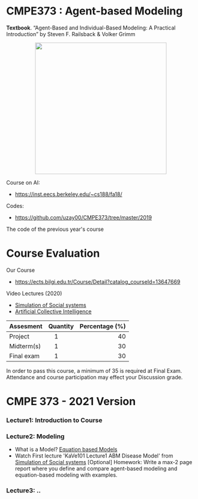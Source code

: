 # CMPE373 : Agent-based Modeling

__Textbook__.  “Agent-Based and Individual-Based Modeling: A Practical Introduction” by Steven F. Railsback & Volker Grimm 

<p align="center">
  <img src="https://images-na.ssl-images-amazon.com/images/I/41Hq1xxKTXL._SX398_BO1,204,203,200_.jpg" width="350"/>
</p>

Course on AI:
  * https://inst.eecs.berkeley.edu/~cs188/fa18/
  
Codes:

  * https://github.com/uzay00/CMPE373/tree/master/2019


The code of the previous year's course


# Course Evaluation 
Our Course
  * https://ects.bilgi.edu.tr/Course/Detail?catalog_courseId=13647669


Video Lectures (2020)
  * [Simulation of Social systems](https://www.youtube.com/watch?v=uAgxbrLoSxU&list=PLD4TWcPfbZO9HmaSutF_R2Y2RmiNDxvaP)
  * [Artificial Collective Intelligence](https://www.youtube.com/watch?v=IuVoRSV5PO0&list=PLD4TWcPfbZO8jdml6-od2Yxc2y_qgMB2h)


| Assesment        | Quantity           | Percentage (%)  |
| ------------- |:-------------:| -----:|
| Project       | 1             | 40|
| Midterm(s)    | 1             | 30 |
| Final exam    | 1             |  30|

In order to pass this course, a minimum of 35 is required at Final Exam. Attendance and course participation may effect your Discussion grade.

# CMPE 373 - 2021 Version

### Lecture1: Introduction to Course
### Lecture2: Modeling 
 - What is a Model?  [Equation based Models](https://nbviewer.jupyter.org/github/uzay00/CMPE373/blob/master/2019/Lecture%201%20-%20Modeling/Lecture%201-%20Introduction%20to%20Modeling%20with%20Python%20.ipynb)
 - Watch First lecture 'KaVe101 Lecture1 ABM Disease Model' from [Simulation of Social systems](https://www.youtube.com/watch?v=uAgxbrLoSxU&list=PLD4TWcPfbZO9HmaSutF_R2Y2RmiNDxvaP)
[Optional] Homework: Write a max-2 page report where you define and compare agent-based modeling and equation-based modeling with examples.

### Lecture3: .. 
